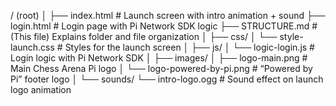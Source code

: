 / (root)
│
├── index.html                   # Launch screen with intro animation + sound
├── login.html                   # Login page with Pi Network SDK logic
├── STRUCTURE.md                 # (This file) Explains folder and file organization
│
├── css/
│   └── style-launch.css         # Styles for the launch screen
│
├── js/
│   └── logic-login.js           # Login logic with Pi Network SDK
│
├── images/
│   ├── logo-main.png            # Main Chess Arena Pi logo
│   └── logo-powered-by-pi.png   # “Powered by Pi” footer logo
│
└── sounds/
    └── intro-logo.ogg           # Sound effect on launch logo animation
